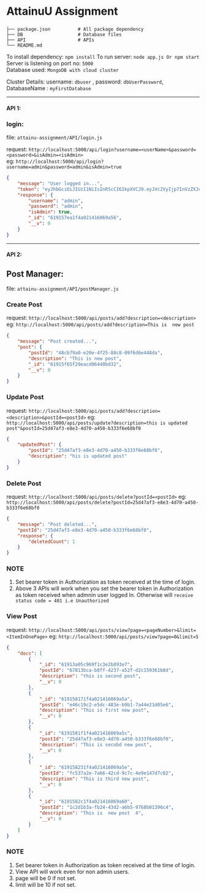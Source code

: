# AttainuU Assignment

### 
    
    ├── package.json          # All package dependency
    ├── DB                    # Database files 
    ├── API                   # APIs
    └── README.md

To install dependency: ```npm install```
To run server: ```node app.js Or npm start```  
Server is listening on port no: ```5000```  
Database used: ```MongoDB with cloud cluster```

Cluster Details: username: ```dbuser``` , password: ```dbUserPassword```, DatabaseName : ```myFirstDatabase```

---
#### API 1:  
### login:
file: ```attainu-assignment/API/login.js```  

request: ```http://localhost:5000/api/login?username=<userName>&password=<password>&isAdmin=<isAdmin>```  
eg: ```http://localhost:5000/api/login?username=admin&password=admin&isAdmin=true```  


```json
{
    "message": "User logged in...",
    "token": "eyJhbGciOiJIUzI1NiIsInR5cCI6IkpXVCJ9.eyJVc2VyIjp7InVzZXJuYW1lIjoidXNlcjIiLCJwYXNzd29yZCI6InBhc3N3b3JkMiIsImlzQWRtaW4iOiJmYWxzZSJ9LCJpYXQiOjE2MzY5MTUxNzh9.hUMMWGrNpKVd384NO5UWwg2eO6pMIf6jCRi03TUkMh8",
    "response": {
        "username": "admin",
        "password": "admin",
        "isAdmin": true,
        "_id": "619157ea1f4a021416069a56",
        "__v": 0
    }
}
```


***
#### API 2:  
## Post Manager:

file: ```attainu-assignment/API/postManager.js```  

### Create Post

request: ```http://localhost:5000/api/posts/add?description=<description>``` 
eg: ```http://localhost:5000/api/posts/add?description=This is  new post```  


```json
{
    "message": "Post created...",
    "post": {
        "postId": "48cb79a0-e20e-4f25-88c8-09f6d6e448da",
        "description": "This is new post",
        "_id": "61915f65f29eacd06440bd32",
        "__v": 0
    }
}
```

### Update Post

request: ```http://localhost:5000/api/posts/add?description=<description>&postId=<postId>``` 
eg: ```http://localhost:5000/api/posts/update?description=this is updated post"&postId=25d47af3-e8e3-4d70-a450-b333f6e68bf0```  

```json
{
    "updatedPost": {
        "postId": "25d47af3-e8e3-4d70-a450-b333f6e68bf0",
        "description": "his is updated post"
    }
}
```

### Delete Post

request: ```http://localhost:5000/api/posts/delete?postId=<postId>``` 
eg: ```http://localhost:5000/api/posts/delete?postId=25d47af3-e8e3-4d70-a450-b333f6e68bf0```  

```json
{
    "message": "Post deleted...",
    "postId": "25d47af3-e8e3-4d70-a450-b333f6e68bf0",
    "response": {
        "deletedCount": 1
    }
}
```

### NOTE
1. Set bearer token in Authorization as token received at the time of login.
2. Above 3 APIs will work when you set the bearer token in Authorization as token received when admnin user logged In. Otherwise will ```receive status code = 401 i.e Unauthorized```

### View Post

request: ```http://localhost:5000/api/posts/view?page=<pageNumber>&limit=<ItemInOnePage>``` 
eg: ```http://localhost:5000/api/posts/view?page=0&limit=5```  

```json
{
    "docs": [
        {
            "_id": "61913a05c969f1c3e2b893e7",
            "postId": "67813bca-b8ff-4237-a52f-d2c159361b8d",
            "description": "this is second post",
            "__v": 0
        },
        {
            "_id": "619158171f4a021416069a5a",
            "postId": "e46c19c2-e5dc-483e-b9b1-7a44e21d05e6",
            "description": "This is first new post",
            "__v": 0
        },
        {
            "_id": "6191581f1f4a021416069a5c",
            "postId": "25d47af3-e8e3-4d70-a450-b333f6e68bf0",
            "description": "This is secobd new post",
            "__v": 0
        },
        {
            "_id": "619158231f4a021416069a5e",
            "postId": "fc537a2e-7a66-42cd-9c7c-4e9e147d7c02",
            "description": "This is third new post",
            "__v": 0
        },
        {
            "_id": "6191582c1f4a021416069a60",
            "postId": "1c2d1b3a-fb24-43d2-a6b5-9768b01396c4",
            "description": "This is  new post  4",
            "__v": 0
        }
    ]
}
```

### NOTE
1. Set bearer token in Authorization as token received at the time of login.
2. View API will work even for non admin users.
3. page will be 0 if not set.
4. limit will be 10 if not set.
